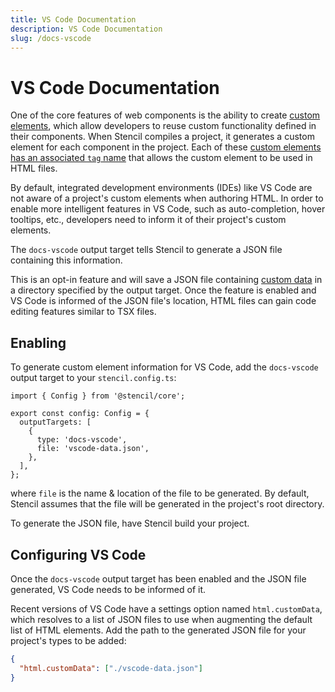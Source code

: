 ```yaml
---
title: VS Code Documentation
description: VS Code Documentation
slug: /docs-vscode
---
```


# VS Code Documentation

One of the core features of web components is the ability to create [custom elements](https://developer.mozilla.org/en-US/docs/Web/Web_Components/Using_custom_elements),
which allow developers to reuse custom functionality defined in their components.
When Stencil compiles a project, it generates a custom element for each component in the project.
Each of these [custom elements has an associated `tag` name](../components/component.md#component-options) that allows the custom
element to be used in HTML files.

By default, integrated development environments (IDEs) like VS Code are not aware of a project's custom elements when
authoring HTML.
In order to enable more intelligent features in VS Code, such as auto-completion, hover tooltips, etc., developers
need to inform it of their project's custom elements.

The `docs-vscode` output target tells Stencil to generate a JSON file containing this information.

This is an opt-in feature and will save a JSON file containing [custom data](https://github.com/microsoft/vscode-custom-data)
in a directory specified by the output target.
Once the feature is enabled and VS Code is informed of the JSON file's location, HTML files can gain code editing
features similar to TSX files.

## Enabling

To generate custom element information for VS Code, add the `docs-vscode` output target to your `stencil.config.ts`:

```tsx
import { Config } from '@stencil/core';

export const config: Config = {
  outputTargets: [
    {
      type: 'docs-vscode',
      file: 'vscode-data.json',
    },
  ],
};
```

where `file` is the name & location of the file to be generated.
By default, Stencil assumes that the file will be generated in the project's root directory.

To generate the JSON file, have Stencil build your project.

## Configuring VS Code

Once the `docs-vscode` output target has been enabled and the JSON file generated, VS Code needs to be informed of it.

Recent versions of VS Code have a settings option named `html.customData`, which resolves to a list of JSON files to
use when augmenting the default list of HTML elements.
Add the path to the generated JSON file for your project's types to be added:

```json
{
  "html.customData": ["./vscode-data.json"]
}
```
